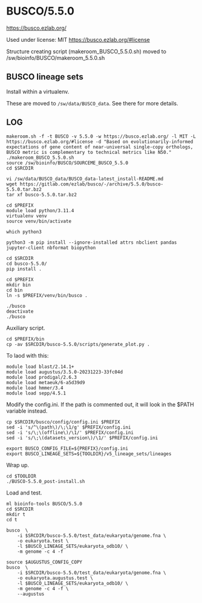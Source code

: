 BUSCO/5.5.0
===========

<https://busco.ezlab.org/>

Used under license:
MIT
<https://busco.ezlab.org/#license>

Structure creating script (makeroom_BUSCO_5.5.0.sh) moved to /sw/bioinfo/BUSCO/makeroom_5.5.0.sh


BUSCO lineage sets
------------------

Install within a virtualenv.

These are moved to `/sw/data/BUSCO_data`.  See there for more details.

LOG
---

    makeroom.sh -f -t BUSCO -v 5.5.0 -w https://busco.ezlab.org/ -l MIT -L https://busco.ezlab.org/#license -d "Based on evolutionarily-informed expectations of gene content of near-universal single-copy orthologs, BUSCO metric is complementary to technical metrics like N50."
    ./makeroom_BUSCO_5.5.0.sh 
    source /sw/bioinfo/BUSCO/SOURCEME_BUSCO_5.5.0
    cd $SRCDIR

    vi /sw/data/BUSCO_data/BUSCO_data-latest_install-README.md 
    wget https://gitlab.com/ezlab/busco/-/archive/5.5.0/busco-5.5.0.tar.bz2
    tar xf busco-5.5.0.tar.bz2 

    cd $PREFIX
    module load python/3.11.4
    virtualenv venv
    source venv/bin/activate

    which python3

    python3 -m pip install --ignore-installed attrs nbclient pandas jupyter-client nbformat biopython

    cd $SRCDIR
    cd busco-5.5.0/
    pip install .

    cd $PREFIX
    mkdir bin
    cd bin
    ln -s $PREFIX/venv/bin/busco .

    ./busco 
    deactivate
    ./busco 

Auxiliary script.

    cd $PREFIX/bin
    cp -av $SRCDIR/busco-5.5.0/scripts/generate_plot.py .

To laod with this:

    module load blast/2.14.1+
    module load augustus/3.5.0-20231223-33fc04d
    module load prodigal/2.6.3
    module load metaeuk/6-a5d39d9
    module load hmmer/3.4
    module load sepp/4.5.1

Modify the config.ini. If the path is commented out, it will look in the $PATH variable instead.

    cp $SRCDIR/busco/config/config.ini $PREFIX
    sed -i 's/^\(path\)/\;\1/g' $PREFIX/config.ini
    sed -i 's/\;\(offline\)/\1/' $PREFIX/config.ini
    sed -i 's/\;\(datasets_version\)/\1/' $PREFIX/config.ini

    export BUSCO_CONFIG_FILE=${PREFIX}/config.ini
    export BUSCO_LINEAGE_SETS=${TOOLDIR}/v5_lineage_sets/lineages


Wrap up.

    cd $TOOLDIR
    ./BUSCO-5.5.0_post-install.sh

Load and test.

    ml bioinfo-tools BUSCO/5.5.0
    cd $SRCDIR
    mkdir t
    cd t

    busco  \
        -i $SRCDIR/busco-5.5.0/test_data/eukaryota/genome.fna \
        -o eukaryota.test \
        -l $BUSCO_LINEAGE_SETS/eukaryota_odb10/ \
        -m genome -c 4 -f

    source $AUGUSTUS_CONFIG_COPY
    busco  \
        -i $SRCDIR/busco-5.5.0/test_data/eukaryota/genome.fna \
        -o eukaryota.augustus.test \
        -l $BUSCO_LINEAGE_SETS/eukaryota_odb10/ \
        -m genome -c 4 -f \
        --augustus

